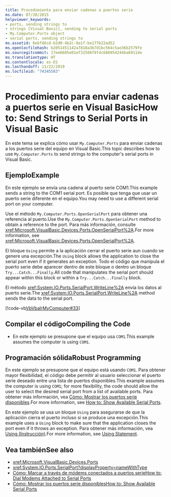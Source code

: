 ```yaml
---
title: Procedimiento para enviar cadenas a puertos serie
ms.date: 07/20/2015
helpviewer_keywords:
- ports, sending strings to
- strings [Visual Basic], sending to serial ports
- My.Computer.Ports object
- serial ports, sending strings to
ms.assetid: 6ebf46cd-b2d0-4b2c-9a1f-be177b22ad52
ms.openlocfilehash: b2051451142a7818a3b7d1bc564c5ae36b2579fe
ms.sourcegitcommit: 17ee6605e01ef32506f8fdc686954244ba6911de
ms.translationtype: HT
ms.contentlocale: es-ES
ms.lasthandoff: 11/22/2019
ms.locfileid: "74345583"
---
```

# <a name="how-to-send-strings-to-serial-ports-in-visual-basic"></a><span data-ttu-id="fcfa5-102">Procedimiento para enviar cadenas a puertos serie en Visual Basic</span><span class="sxs-lookup"><span data-stu-id="fcfa5-102">How to: Send Strings to Serial Ports in Visual Basic</span></span>

<span data-ttu-id="fcfa5-103">En este tema se explica cómo usar `My.Computer.Ports` para enviar cadenas a los puertos serie del equipo en Visual Basic.</span><span class="sxs-lookup"><span data-stu-id="fcfa5-103">This topic describes how to use `My.Computer.Ports` to send strings to the computer's serial ports in Visual Basic.</span></span>  
  
## <a name="example"></a><span data-ttu-id="fcfa5-104">Ejemplo</span><span class="sxs-lookup"><span data-stu-id="fcfa5-104">Example</span></span>  

 <span data-ttu-id="fcfa5-105">En este ejemplo se envía una cadena al puerto serie COM1.</span><span class="sxs-lookup"><span data-stu-id="fcfa5-105">This example sends a string to the COM1 serial port.</span></span> <span data-ttu-id="fcfa5-106">Es posible que tenga que usar un puerto serie diferente en el equipo.</span><span class="sxs-lookup"><span data-stu-id="fcfa5-106">You may need to use a different serial port on your computer.</span></span>  
  
 <span data-ttu-id="fcfa5-107">Use el método `My.Computer.Ports.OpenSerialPort` para obtener una referencia al puerto.</span><span class="sxs-lookup"><span data-stu-id="fcfa5-107">Use the `My.Computer.Ports.OpenSerialPort` method to obtain a reference to the port.</span></span> <span data-ttu-id="fcfa5-108">Para más información, consulte <xref:Microsoft.VisualBasic.Devices.Ports.OpenSerialPort%2A>.</span><span class="sxs-lookup"><span data-stu-id="fcfa5-108">For more information, see <xref:Microsoft.VisualBasic.Devices.Ports.OpenSerialPort%2A>.</span></span>  
  
 <span data-ttu-id="fcfa5-109">El bloque `Using` permite a la aplicación cerrar el puerto serie aun cuando se genere una excepción.</span><span class="sxs-lookup"><span data-stu-id="fcfa5-109">The `Using` block allows the application to close the serial port even if it generates an exception.</span></span> <span data-ttu-id="fcfa5-110">Todo el código que manipula el puerto serie debe aparecer dentro de este bloque o dentro un bloque `Try...Catch...Finally`.</span><span class="sxs-lookup"><span data-stu-id="fcfa5-110">All code that manipulates the serial port should appear within this block or within a `Try...Catch...Finally` block.</span></span>  
  
 <span data-ttu-id="fcfa5-111">El método <xref:System.IO.Ports.SerialPort.WriteLine%2A> envía los datos al puerto serie.</span><span class="sxs-lookup"><span data-stu-id="fcfa5-111">The <xref:System.IO.Ports.SerialPort.WriteLine%2A> method sends the data to the serial port.</span></span>  
  
 [!code-vb[VbVbalrMyComputer#33](~/samples/snippets/visualbasic/VS_Snippets_VBCSharp/VbVbalrMyComputer/VB/Class2.vb#33)]  
  
## <a name="compiling-the-code"></a><span data-ttu-id="fcfa5-112">Compilar el código</span><span class="sxs-lookup"><span data-stu-id="fcfa5-112">Compiling the Code</span></span>  
  
- <span data-ttu-id="fcfa5-113">En este ejemplo se presupone que el equipo usa `COM1`.</span><span class="sxs-lookup"><span data-stu-id="fcfa5-113">This example assumes the computer is using `COM1`.</span></span>  
  
## <a name="robust-programming"></a><span data-ttu-id="fcfa5-114">Programación sólida</span><span class="sxs-lookup"><span data-stu-id="fcfa5-114">Robust Programming</span></span>  

 <span data-ttu-id="fcfa5-115">En este ejemplo se presupone que el equipo está usando `COM1`. Para obtener mayor flexibilidad, el código debe permitir al usuario seleccionar el puerto serie deseado entre una lista de puertos disponibles.</span><span class="sxs-lookup"><span data-stu-id="fcfa5-115">This example assumes the computer is using `COM1`; for more flexibility, the code should allow the user to select the desired serial port from a list of available ports.</span></span> <span data-ttu-id="fcfa5-116">Para obtener más información, vea [Cómo: Mostrar los puertos serie disponibles](../../../../visual-basic/developing-apps/programming/computer-resources/how-to-show-available-serial-ports.md).</span><span class="sxs-lookup"><span data-stu-id="fcfa5-116">For more information, see [How to: Show Available Serial Ports](../../../../visual-basic/developing-apps/programming/computer-resources/how-to-show-available-serial-ports.md).</span></span>  
  
 <span data-ttu-id="fcfa5-117">En este ejemplo se usa un bloque `Using` para asegurarse de que la aplicación cierra el puerto incluso si se produce una excepción.</span><span class="sxs-lookup"><span data-stu-id="fcfa5-117">This example uses a `Using` block to make sure that the application closes the port even if it throws an exception.</span></span> <span data-ttu-id="fcfa5-118">Para obtener más información, vea [Using (Instrucción)](../../../../visual-basic/language-reference/statements/using-statement.md).</span><span class="sxs-lookup"><span data-stu-id="fcfa5-118">For more information, see [Using Statement](../../../../visual-basic/language-reference/statements/using-statement.md).</span></span>  
  
## <a name="see-also"></a><span data-ttu-id="fcfa5-119">Vea también</span><span class="sxs-lookup"><span data-stu-id="fcfa5-119">See also</span></span>

- <xref:Microsoft.VisualBasic.Devices.Ports>
- <xref:System.IO.Ports.SerialPort?displayProperty=nameWithType>
- [<span data-ttu-id="fcfa5-120">Cómo: Marcar a través de módems conectados a puertos serie</span><span class="sxs-lookup"><span data-stu-id="fcfa5-120">How to: Dial Modems Attached to Serial Ports</span></span>](../../../../visual-basic/developing-apps/programming/computer-resources/how-to-dial-modems-attached-to-serial-ports.md)
- [<span data-ttu-id="fcfa5-121">Cómo: Mostrar los puertos serie disponibles</span><span class="sxs-lookup"><span data-stu-id="fcfa5-121">How to: Show Available Serial Ports</span></span>](../../../../visual-basic/developing-apps/programming/computer-resources/how-to-show-available-serial-ports.md)
